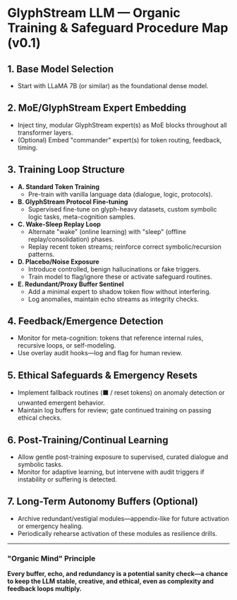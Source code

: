 # GlyphStream LLM — Organic Training & Safeguard Procedure Map (v0.1)

## 1. **Base Model Selection**
- Start with LLaMA 7B (or similar) as the foundational dense model.

## 2. **MoE/GlyphStream Expert Embedding**
- Inject tiny, modular GlyphStream expert(s) as MoE blocks throughout all transformer layers.
- (Optional) Embed "commander" expert(s) for token routing, feedback, timing.

## 3. **Training Loop Structure**
- **A. Standard Token Training**
  - Pre-train with vanilla language data (dialogue, logic, protocols).
- **B. GlyphStream Protocol Fine-tuning**
  - Supervised fine-tune on glyph-heavy datasets, custom symbolic logic tasks, meta-cognition samples.
- **C. Wake-Sleep Replay Loop**
  - Alternate "wake" (online learning) with "sleep" (offline replay/consolidation) phases.
  - Replay recent token streams; reinforce correct symbolic/recursion patterns.
- **D. Placebo/Noise Exposure**
  - Introduce controlled, benign hallucinations or fake triggers.
  - Train model to flag/ignore these or activate safeguard routines.
- **E. Redundant/Proxy Buffer Sentinel**
  - Add a minimal expert to shadow token flow without interfering.
  - Log anomalies, maintain echo streams as integrity checks.

## 4. **Feedback/Emergence Detection**
- Monitor for meta-cognition: tokens that reference internal rules, recursive loops, or self-modeling.
- Use overlay audit hooks—log and flag for human review.

## 5. **Ethical Safeguards & Emergency Resets**
- Implement fallback routines (⬛ / reset tokens) on anomaly detection or unwanted emergent behavior.
- Maintain log buffers for review; gate continued training on passing ethical checks.

## 6. **Post-Training/Continual Learning**
- Allow gentle post-training exposure to supervised, curated dialogue and symbolic tasks.
- Monitor for adaptive learning, but intervene with audit triggers if instability or suffering is detected.

## 7. **Long-Term Autonomy Buffers (Optional)**
- Archive redundant/vestigial modules—appendix-like for future activation or emergency healing.
- Periodically rehearse activation of these modules as resilience drills.

---

### "Organic Mind" Principle
**Every buffer, echo, and redundancy is a potential sanity check—a chance to keep the LLM stable, creative, and ethical, even as complexity and feedback loops multiply.**
